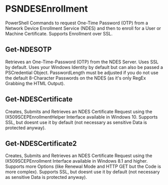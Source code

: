 # PSNDESEnrollment

PowerShell Commands to request One-Time Password (OTP) from a Network Device Enrollment Service (NDES) and then to enroll for a User or Machine Certificate. Supports Enrollment over SSL.

## Get-NDESOTP
Retrieves an One-Time-Password (OTP) from the NDES Server. Uses SSL by default. Uses your Windows Identity by default but can also be passed a PSCredential Object. PasswordLength must be adjusted if you do not use the default 8-Character Passwords on the NDES (as it's only RegEx Grabbing the HTML Output).

## Get-NDESCertificate
Creates, Submits and Retrieves an NDES Certificate Request using the IX509SCEPEnrollmentHelper Interface available in Windows 10. Supports SSL, but doesnt use it by default (not necessary as sensitive Data is protected anyway).

## Get-NDESCertificate2
Creates, Submits and Retrieves an NDES Certificate Request using the IX509SCEPEnrollment Interface available in Windows 8.1 and higher. Supports more Options (like Renewal Mode and HTTP GET but the Code is more complex). Supports SSL, but doesnt use it by default (not necessary as sensitive Data is protected anyway).
